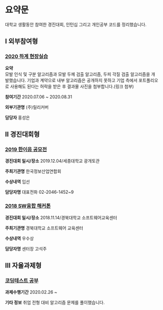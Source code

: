 # 요약문
대학교 생활동안 참여한 경진대회, 인턴십 그리고 개인공부 코드를 정리했습니다.

## Ⅰ 외부참여형
### [2020 하계 현장실습](https://github.com/GITHALIM/Internship/issues/1#issue-749512829)
**요약**   
 모발 인식 및 구분 알고리즘과 모발 두께 검출 알고리즘, 두피 각질 검출 알고리즘을 개발했습니다.
 기업과 계약으로 내부 알고리즘은 공개하지 못하고 기업 측에서 포트폴리오로 사용해도 된다는 허락을 받은 후 결과물 사진을 첨부합니다.(링크 첨부)
 
**참여기간** 2020.07.06 ~ 2020.08.31

**외부기관명**  (주)릴리커버

**담당자** 홍성은


## Ⅱ 경진대회형
### [2019 한이음 공모전](https://github.com/GITHALIM/SitUP)
**경진대회 일시/장소** 2019.12.04/세종대학교 광개토관

**주최기관명** 한국정보산업연합회

**수상내역** 입선

**담당자명** 대표전화 02-2046-1452~9

### [2018 SW융합 해커톤](https://github.com/GITHALIM/VIST)
**경진대회 일시/장소** 2018.11.14/경북대학교 소프트웨어교육센터

**주최기관명** 경북대학교 소프트웨어 교육센터

**수상내역** 우수상

**담당자명** 센터장 고석주

## Ⅲ 자율과제형
### [코딩테스트 공부](https://github.com/GITHALIM/Baekjoon)   
**과제수행기간** 2020.02.26 ~

**기타 정보** 취업 전형 대비 알고리즘 문제를 풀이했습니다.
